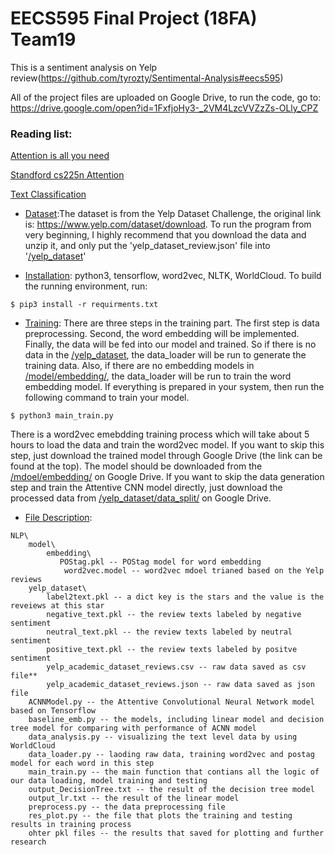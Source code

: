 # EECS595 Final Project (18FA) Team19

This is a sentiment analysis on Yelp review(https://github.com/tyrozty/Sentimental-Analysis#eecs595)

All of the project files are uploaded on Google Drive, to run the code, go to: https://drive.google.com/open?id=1FxfjoHy3-_2VM4LzcVVZzZs-OLly_CPZ

### Reading list:

[Attention is all you need](https://arxiv.org/pdf/1706.03762.pdf)

[Standford cs225n Attention](http://web.stanford.edu/class/cs224n/lectures/lecture12.pdf)

[Text Classification](https://github.com/TobiasLee/Text-Classification)

* [Dataset]():The dataset is from the Yelp Dataset Challenge, the original link is: https://www.yelp.com/dataset/download. To run the program from very beginning, I highly recommend that you download the data and unzip it, and only put the 'yelp_dataset_review.json' file into '[/yelp_dataset](file)'

* [Installation](): python3, tensorflow, word2vec, NLTK, WorldCloud.
To build the running environment, run:
```commandline
$ pip3 install -r requirments.txt
```
* [Training](): There are three steps in the training part. The first step is data preprocessing. Second, the word embedding will be implemented. Finally, the data will be fed into our model and trained. So if there is no data in the [/yelp_dataset](file), the data_loader will be run to generate the training data. Also, if there are no embedding models in [/model/embedding/](file), the data_loader will be run to train the word embedding model. If everything is prepared in your system, then run the following command to train your model.
```commandline
$ python3 main_train.py
```
There is a word2vec emebdding training process which will take about 5 hours to load the data and train the word2vec model. If you want to skip this step, just download the trained model through Google Drive (the link can be found at the top).
The model should be downloaded from the [/mdoel/embedding/](file) on Google Drive.
If you want to skip the data generation step and train the Attentive CNN model directly, just download the processed data from [/yelp_dataset/data_split/](file) on Google Drive. 

* [File Description]():
```
NLP\
    model\
        embedding\
           POStag.pkl -- POStag model for word embedding 
            word2vec.model -- word2vec mdoel trianed based on the Yelp reviews
    yelp_dataset\
        label2text.pkl -- a dict key is the stars and the value is the reveiews at this star
        negative_text.pkl -- the review texts labeled by negative sentiment
        neutral_text.pkl -- the review texts labeled by neutral sentiment
        positive_text.pkl -- the review texts labeled by positve sentiment
        yelp_academic_dataset_reviews.csv -- raw data saved as csv file**
        yelp_academic_dataset_reviews.json -- raw data saved as json file
    ACNNModel.py -- the Attentive Convolutional Neural Network model based on Tensorflow
    baseline_emb.py -- the models, including linear model and decision tree model for comparing with performance of ACNN model        
    data_analysis.py -- visualizing the text level data by using WorldCloud
    data_loader.py -- laoding raw data, training word2vec and postag model for each word in this step
    main_train.py -- the main function that contians all the logic of our data loading, model training and testing
    output_DecisionTree.txt -- the result of the decision tree model
    output_lr.txt -- the result of the linear model
    preprocess.py -- the data preprocessing file
    res_plot.py -- the file that plots the training and testing results in training process
    ohter pkl files -- the results that saved for plotting and further research

```
